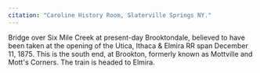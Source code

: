 ```yaml
---
citation: "Caroline History Room, Slaterville Springs NY."
---
```

Bridge over Six Mile Creek at present-day Brooktondale, believed to have been taken at the opening of the Utica, Ithaca & Elmira RR span December 11, 1875. This is the south end, at Brookton, formerly known as Mottville and Mott's Corners. The train is headed to Elmira.
